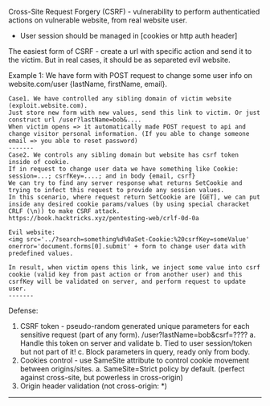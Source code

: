 Cross-Site Request Forgery (CSRF) - vulnerability to perform authenticatied actions on vulnerable website, from real website user.

- User session should be managed in [cookies or http auth header]

The easiest form of CSRF - create a url with specific action and send it to the victim.
But in real cases, it should be as separeted evil website.

Example 1:
We have form with POST request to change some user info on website.com/user {lastName, firstName, email}.

    Case1. We have controlled any sibling domain of victim website (exploit.website.com).
    Just store new form with new values, send this link to victim. Or just construct url /user?lastName=bob&....
    When victim opens => it automatically made POST request to api and change visitor personal information. (If you able to change someone email => you able to reset password)
    -------
    Case2. We controls any sibling domain but website has csrf token inside of cookie.
    If in request to change user data we have something like Cookie: session=...; csrfKey=....; and in body {email, csrf}
    We can try to find any server response what returns SetCookie and trying to infect this request to provide any session values.
    In this scenario, where request return SetCookie are [GET], we can put inside any desired cookie params/values (by using special characket CRLF (\n)) to make CSRF attack.
    https://book.hacktricks.xyz/pentesting-web/crlf-0d-0a

    Evil website:
    <img src='../?search=something%d%0aSet-Cookie:%20csrfKey=someValue' onerror='document.forms[0].submit' + form to change user data with predefined values.

    In result, when victim opens this link, we inject some value into csrf cookie (valid key from past action or from another user) and this csrfKey will be validated on server, and perform request to update user.
    -------

Defense:

1. CSRF token - pseudo-random generated unique parameters for each sensitive request (part of any form). /user?lastName=bob&csrf=????
   a. Handle this token on server and validate
   b. Tied to user session/token but not part of it!
   c. Block parameters in query, ready only from body.
2. Cookies control - use SameSite attribute to control cookie movement between origins/sites.
   a. SameSite=Strict policy by default. (perfect against cross-site, but powerless in cross-origin)
3. Origin header validation (not cross-origin: \*)

---
